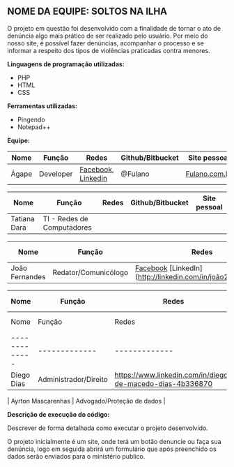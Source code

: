 ## NOME DA EQUIPE: SOLTOS NA ILHA
O projeto em questão foi desenvolvido com a finalidade de tornar o ato de denúncia algo mais prático de ser realizado pelo usuário. Por meio do nosso site, é possível fazer denúncias, acompanhar o processo e se informar a respeito dos tipos de violências praticadas contra menores.

**Linguagens de programação utilizadas:**
- PHP
- HTML
- CSS

**Ferramentas utilizadas:**
- Pingendo
- Notepad++

**Equipe:**

| Nome | Função | Redes | Github/Bitbucket | Site pessoal |
| ------------- | ------------- | ------------- | ------------- | ------------- | 
|  Ágape  | Developer   | [Facebook](https://www.facebook.com/agape.souza), [Linkedin](https://br.linkedin.com/pub/MPBA) | @Fulano | [Fulano.com.br](http://https://mpba.mp.br/) |

| Nome | Função | Redes | Github/Bitbucket | Site pessoal |
| ------------- | ------------- | ------------- | ------------- | ------------- | 
|  Tatiana Dara  | TI - Redes de Computadores   |

| Nome | Função | Redes | Github/Bitbucket | Site pessoal |
| ------------- | ------------- | ------------- | ------------- | ------------- | 
|  João Fernandes | Redator/Comunicólogo   | [Facebook](https://www.facebook.com/joao27fernandes) [LinkedIn] (http://linkedin.com/in/joão27fernandes)

| Nome | Função | Redes | Github/Bitbucket | Site pessoal |
| ------------- | ------------- | ------------- | ------------- | ------------- | 
| Nome | Função | Redes | Github/Bitbucket | Site pessoal |
| ------------- | ------------- | ------------- | ------------- | ------------- | 
|  Diego Dias  | Administrador/Direito| https://www.linkedin.com/in/diego-de-macedo-dias-4b336870 |

|  Ayrton Mascarenhas  | Advogado/Proteção de dados  |

**Descrição de execução do código:** 


Descrever de forma detalhada como executar o projeto desenvolvido.

O projeto inicialmente é um site, onde terá um botão denuncie ou faça sua denúncia, logo em seguida abrirá um formulário que após preenchido os dados serão enviados para o ministério publico.